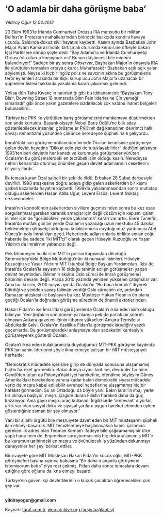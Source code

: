 # ‘O adamla bir daha görüşme baba’

*Yıldıray Oğur 12.02.2012*

<div class="yazi"><p>23 Ekim 1993’te İrlanda Cumhuriyet Ordusu IRA mensubu bir militan Belfast’ın Protestan mahallelerinden birindeki balıkçıda kendini havaya uçurdu. Saldırıda dokuz sivil hayatını kaybetti. Kasım ayında Başbakan John Major Avam Kamarası’ndaki tartışmalı oturumda kendisine öfkeyle bakan İşçi Partililere dönüp şöyle dedi:<b> </b>“Bay Adams’la ve İrlanda Cumhuriyetçi Ordusu’yla oturup konuşmak mı? Bunun düşüncesi bile midemi bulandırıyor!” Sadece bir ay sonra <i>Observer</i>, Başbakan Major’ın onayıyla IRA ile yürütülen temasları ortaya çıkardı. Muhafazakâr Başbakan açık açık yalan söylemişti. Neyse ki hiçbir İngiliz polis ve savcının aklına bu görüşmelerle terör eylemleri arasında bir ilişki kurup ucu John Major’a uzanacak bir şüpheliler listesi hakkında yakalama kararı çıkarmak gelmedi. </p>
<p>Yoksa dün Taha Kıvanç’ın hatırlattığı gibi bu iddianamede “Başbakan Tony Blair, Downing Street 10 numarada Sinn Fein liderlerine Çin yemeği ısmarladı” gibi önce yakın gazetelere sızdırılacak şok vatana ihanet belgeleri bulunabilirdi.</p>
<p>Türkiye ise PKK ile yürütülen barış görüşmelerini mahkemeye düşürmekten son anda kurtuldu. Başarılı olsaydı Nobel Barış Ödülü’ne bile aday gösterilebilecek insanlar, görüşmeler PKK’nın dağ kanadının devrimci halk savaşı romantizmi yüzünden çökünce neredeyse şüpheli hale geliyordu. </p>
<p>İmralı’daki son görüşme notlarından birinde Öcalan kendisiyle görüşmeye gelen devlet heyetine “Dikkat edin sizi de tutuklayabilirler” dediğini anlatıyor. 1993’ten beri devletin her kanadı ve kurumuyla görüşmeler yürüten Öcalan’ın bu görüşmelerdeki en tecrübeli isim olduğu kesin. Neredeyse nehrin kenarında oturmuş önünden geçen devlet adamlarının cesetlerini izliyor yıllardır. </p>
<p>İlk teması kuran Özal şaibeli bir şekilde öldü. Erbakan 28 Şubat darbesiyle devrildi. 1998 ateşkesine doğru adaya gidip gelen askerlerden bir kısmı şaibeli kazalarda hayatını kaybetti. 1999’da yakalanmasından sonra muhatap olduğu askerlerden Hasan Atilla Uğur, Levent Ersöz, Levent Göktaş cezaevindeler. </p>
<p>İmralı’nın kontrolünün askerlerden sivillere geçmesinden sonra bu kez esas sorgulanması gereken karanlık amaçlar için değil çözüm için kapısını çalan isimler için de “görüldükleri yerde yakalanma” kararı var artık. Emre Taner’in, İmralı’da mutfak gibi bir yerde Öcalan’ın yazacağı uzun mektubu 45 dakika beklemekten şikâyetçi olduğunu kulaklarımızla duyduğumuz yardımcısı Afet Güneş’in yolu İmralı’dan geçti. Haberlerde adları onlarla birlikte anılan çoğu haberde ise sadece “iki MİT’çi” olarak geçen Hüseyin Kuzuoğlu ve Yaşar Yıldırım da İmralı’nın yabancısı değil. </p>
<p>Pek bilinmeyen bu iki isim MİT’in polisin kapısından döndüğü Serencebey’deki Bölge Müdürlüğü’nün iki numaralı isimleri. Hüseyin Kuzuoğlu ve Yaşar Yıldırım MİT İstanbul Bölge Başkan Yardımcıları. İkisi de İmralı’da Öcalan’la sayısının 16 olduğu tahmin edilen görüşmeleri yapan devlet heyetinden. Bilinenin aksine Oslo süreci ile İmralı görüşmeleri birbirinin devamı değil. Arada 2010 yazında yeniden yükselen çatışmalar var. Ama bu iki isim, 2010 mayıs ayında Öcalan’ın “Bu bana komplo” diyerek bitirdiği ve yeniden savaş talimatı verdiği Oslo sürecinin de, ardından Ramazan ateşkesi ile başlayan bu kez Müsteşar Hakan Fidan’ın ön plana geçtiği Öcalan’la doğrudan görüşme sürecinin de önemli aktörlerinden.</p>
<p>Hakan Fidan’ın ise İmralı’daki görüşmelerde Öcalan’ı ikna eden isim olduğu biliniyor. <i>Yeni Şafak</i>’ın son dönem yazılarıyla pek de parlak bir şöhreti olmayan Ankara gazeteciliğinin itibarını yükselten Ankara Temsilcisi Abdülkadir Selvi, Öcalan’ın özellikle Fidan’la görüşmek istediğini yazdı geçenlerde. Bu görüşmelerdeki anlaşmaya olan sadakatini kardeşiyle görüşmeyerek gösterdi Öcalan. </p>
<p>Öcalan’ı ikna eden kulaklarımızla duyduğumuz MİT-PKK görüşme kaydında PKK’nın şahin liderlerini şöyle ikna etmeye çalışan bir MİT müsteşarıydı herhalde: </p>
<p>“Demokratik mücadele içerisine girip de dünyada sonucuna ulaşamamış hiçbir hareket görmedim. Bakın dünya siyasi tarihine, devrimler tarihine. Gandi’den tutun da Polonya’daki işçi hareketine, efendime söyleyim Güney Amerika’daki hareketlere varana kadar bakın demokratik siyasi mücadele verip de meşru kabul edilebilir evrensel hedeflerine ulaşamamış hiç bir hareket görmedim. Şu an Ortadoğu da böyle yani. Bakın İsrail’in imajı yerle bir olmaya başlıyor, meşru çizgide duran Filistin hareketi daha da güç kazanıyor. Ama gayrı meşru araç kullanan, İngilizcede ‘irrelevant’ diyorlar, artık var olan sosyal doku ve siyasal şartlara uygun hareket etmeden eylem gösterdiğiniz zaman bir şey olmuyor.”</p>
<p>Yani bir silahlı örgütü bile meşruiyete davet eden bir MİT müsteşarını şüpheli ilan etmeyi başardık. MİT temizlenmeye başlanacaksa kapısı çalınması gereken ilk adres olan Teoman Koman’ı ifadeye bile çağıramamış bir ülke yaptı bunu hem de. Ergenekon soruşturmasında hiç dokunulamamış MİT’e bu kurumun tarihindeki en meşru ve övünülecek iş yüzünden dokunmayı deneyenler her şeyi berbat ettiler. </p>
<p>Bir rivayete göre MİT Müsteşarı Hakan Fidan’ın küçük oğlu, MİT-PKK görüşmeleri basına sızınca babasına “Bir daha o adamla görüşmeni istemiyorum baba” diye rest çekmiş. Fidan daha sonra temaslara devam ettiğine göre oğlunu da ikna etmeyi başardı.</p>
<p>Türkiye’nin güvenlikçi devletlilerinin o küçük çocuktan öğrenecekleri çok şey var. </p>
<p><b><br/>yildirayogur@gmail.com</b></p>
</div>

Kaynak: [taraf.com.tr](http://www.taraf.com.tr/yildiray-ogur/makale-o-adamla-bir-daha-gorusme-baba.htm), [web.archive.org (arşiv bağlantısı)](http://web.archive.org/web/20130709123939/http://www.taraf.com.tr/yildiray-ogur/makale-o-adamla-bir-daha-gorusme-baba.htm)

